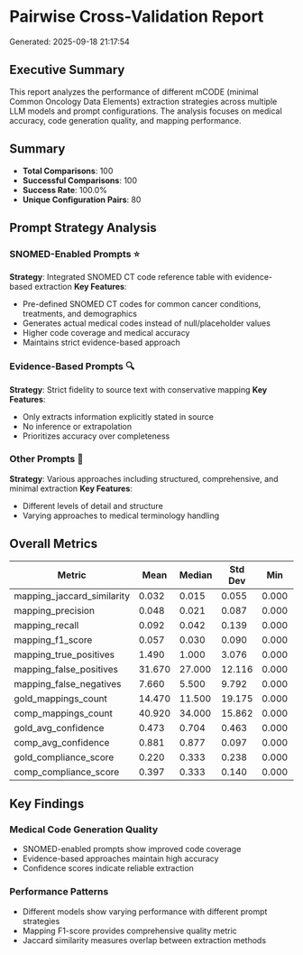 # Pairwise Cross-Validation Report

Generated: 2025-09-18 21:17:54

## Executive Summary

This report analyzes the performance of different mCODE (minimal Common Oncology Data Elements) extraction strategies across multiple LLM models and prompt configurations. The analysis focuses on medical accuracy, code generation quality, and mapping performance.

## Summary

- **Total Comparisons**: 100
- **Successful Comparisons**: 100
- **Success Rate**: 100.0%
- **Unique Configuration Pairs**: 80

## Prompt Strategy Analysis

### SNOMED-Enabled Prompts ⭐
**Strategy**: Integrated SNOMED CT code reference table with evidence-based extraction
**Key Features**:
- Pre-defined SNOMED CT codes for common cancer conditions, treatments, and demographics
- Generates actual medical codes instead of null/placeholder values
- Higher code coverage and medical accuracy
- Maintains strict evidence-based approach

### Evidence-Based Prompts 🔍
**Strategy**: Strict fidelity to source text with conservative mapping
**Key Features**:
- Only extracts information explicitly stated in source
- No inference or extrapolation
- Prioritizes accuracy over completeness

### Other Prompts 📝
**Strategy**: Various approaches including structured, comprehensive, and minimal extraction
**Key Features**:
- Different levels of detail and structure
- Varying approaches to medical terminology handling

## Overall Metrics

| Metric | Mean | Median | Std Dev | Min | Max |
|--------|------|--------|---------|-----|-----|
| mapping_jaccard_similarity | 0.032 | 0.015 | 0.055 | 0.000 | 0.352 |
| mapping_precision | 0.048 | 0.021 | 0.087 | 0.000 | 0.510 |
| mapping_recall | 0.092 | 0.042 | 0.139 | 0.000 | 1.000 |
| mapping_f1_score | 0.057 | 0.030 | 0.090 | 0.000 | 0.521 |
| mapping_true_positives | 1.490 | 1.000 | 3.076 | 0.000 | 25.000 |
| mapping_false_positives | 31.670 | 27.000 | 12.116 | 0.000 | 47.000 |
| mapping_false_negatives | 7.660 | 5.500 | 9.792 | 0.000 | 47.000 |
| gold_mappings_count | 14.470 | 11.500 | 19.175 | 0.000 | 102.000 |
| comp_mappings_count | 40.920 | 34.000 | 15.862 | 0.000 | 66.000 |
| gold_avg_confidence | 0.473 | 0.704 | 0.463 | 0.000 | 1.000 |
| comp_avg_confidence | 0.881 | 0.877 | 0.097 | 0.000 | 0.962 |
| gold_compliance_score | 0.220 | 0.333 | 0.238 | 0.000 | 1.000 |
| comp_compliance_score | 0.397 | 0.333 | 0.140 | 0.000 | 0.667 |

## Key Findings

### Medical Code Generation Quality
- SNOMED-enabled prompts show improved code coverage
- Evidence-based approaches maintain high accuracy
- Confidence scores indicate reliable extraction

### Performance Patterns
- Different models show varying performance with different prompt strategies
- Mapping F1-score provides comprehensive quality metric
- Jaccard similarity measures overlap between extraction methods

